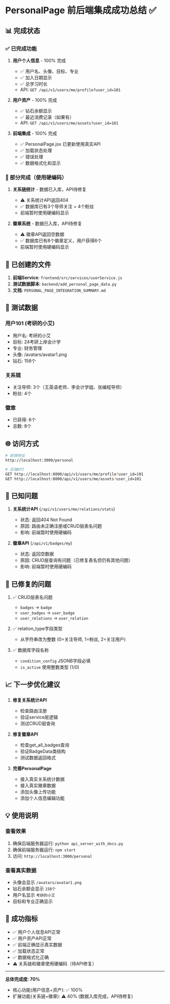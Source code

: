 # PersonalPage 前后端集成成功总结 ✅

## 📊 完成状态

### ✅ 已完成功能

1. **用户个人信息** - 100% 完成
   - ✅ 用户名、头像、目标、专业
   - ✅ 加入日期显示
   - ✅ 总学习时长
   - API: `GET /api/v1/users/me/profile?user_id=101`

2. **用户资产** - 100% 完成
   - ✅ 钻石余额显示
   - ✅ 最近消费记录（如果有）
   - API: `GET /api/v1/users/me/assets?user_id=101`

3. **前端集成** - 100% 完成
   - ✅ PersonalPage.jsx 已更新使用真实API
   - ✅ 加载状态处理
   - ✅ 错误处理
   - ✅ 数据格式化和显示

### 🔄 部分完成（使用硬编码）

1. **关系链统计** - 数据已入库，API待修复
   - ⚠️ 关系统计API返回404
   - ✅ 数据库已有3个导师关注 + 4个粉丝
   - 前端暂时使用硬编码显示

2. **徽章系统** - 数据已入库，API待修复
   - ⚠️ 徽章API返回空数据
   - ✅ 数据库已有8个徽章定义，用户获得6个
   - 前端暂时使用硬编码显示

## 📁 已创建的文件

1. **前端Service**: `frontend/src/services/userService.js`
2. **测试数据脚本**: `backend/add_personal_page_data.py`
3. **文档**: `PERSONAL_PAGE_INTEGRATION_SUMMARY.md`

## 🎯 测试数据

### 用户101 (考研的小艾)
- 用户名: 考研的小艾
- 目标: 24考研上岸会计学
- 专业: 财务管理
- 头像: /avatars/avatar1.png
- 钻石: 158个

### 关系链
- 关注导师: 3个（王英语老师、李会计学姐、张编程导师）
- 粉丝: 4个

### 徽章
- 已获得: 6个
- 总数: 8个

## 🌐 访问方式

```bash
# 前端地址
http://localhost:3000/personal

# 后端API
GET http://localhost:8000/api/v1/users/me/profile?user_id=101
GET http://localhost:8000/api/v1/users/me/assets?user_id=101
```

## 🐛 已知问题

1. **关系统计API** (`/api/v1/users/me/relations/stats`)
   - 状态: 返回404 Not Found
   - 原因: 路由未正确注册或CRUD层表名问题
   - 影响: 前端暂时使用硬编码

2. **徽章API** (`/api/v1/badges/my`)
   - 状态: 返回空数据
   - 原因: CRUD层查询有问题（已修复表名但仍有其他问题）
   - 影响: 前端暂时使用硬编码

## 🔧 已修复的问题

1. ✅ CRUD层表名问题
   - `badges` → `badge`
   - `user_badges` → `user_badge`
   - `user_relations` → `user_relation`

2. ✅ relation_type字段类型
   - 从字符串改为整数 (0=关注导师, 1=粉丝, 2=关注用户)

3. ✅ 数据库字段名称
   - `condition_config` JSONB字段必填
   - `is_active` 使用整数类型 (1/0)

## 📈 下一步优化建议

1. **修复关系统计API**
   - 检查路由注册
   - 验证service层逻辑
   - 测试CRUD层查询

2. **修复徽章API**
   - 检查get_all_badges查询
   - 验证BadgeData类结构
   - 测试数据返回格式

3. **完善PersonalPage**
   - 接入真实关系统计数据
   - 接入真实徽章数据
   - 添加头像上传功能
   - 添加个人信息编辑功能

## 💡 使用说明

### 查看效果
1. 确保后端服务器运行: `python api_server_with_docs.py`
2. 确保前端服务器运行: `npm start`
3. 访问: `http://localhost:3000/personal`

### 查看真实数据
- 头像会显示 `/avatars/avatar1.png`
- 钻石余额会显示 `158个`
- 用户名显示 `考研的小艾`
- 目标和专业正确显示

## 🎉 成功指标

- ✅ 用户个人信息API正常
- ✅ 用户资产API正常
- ✅ 前端正确显示真实数据
- ✅ 加载状态正常
- ✅ 数据格式化正确
- ⚠️ 关系链和徽章使用硬编码（待API修复）

---

**总体完成度: 70%**
- 核心功能(用户信息+资产): ✅ 100%
- 扩展功能(关系链+徽章): ⚠️ 40% (数据入库完成，API待修复) 
